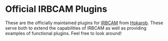 # Official IRBCAM Plugins

These are the officially maintained plugins for [IRBCAM](https://www.irbcam.com/?id=github_plugins) from [Hokarob](https://www.hokarob.com/?id=github_plugins). These serve both to extend the capabilities of IRBCAM as well as providing examples of functional plugins. Feel free to look around!
